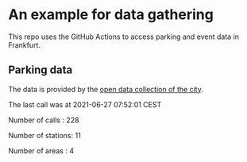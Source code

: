 # An example for data gathering

This repo uses the GitHub Actions to access parking and event data in Frankfurt.

## Parking data
The data is provided by the [open data collection of the city](https://www.offenedaten.frankfurt.de/).

The last call was at 2021-06-27 07:52:01 CEST

Number of calls   : 228

Number of stations:  11

Number of areas   :   4

